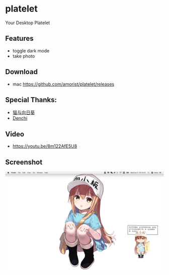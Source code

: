 # platelet
Your Desktop Platelet

## Features
* toggle dark mode
* take photo

## Download
* mac https://github.com/amorist/platelet/releases

## Special Thanks:
* [猫与向日葵 ](https://imjad.cn/archives/lab/add-dynamic-poster-girl-with-live2d-to-your-blog-03 "猫与向日葵")
* [Denchi ](https://twitter.com/DenchiSoft/status/1036017773011525632 "Denchi")

## Video
* https://youtu.be/8m122AfE5U8

## Screenshot
![platelet](assets/screenshot/screenshot1.png)
